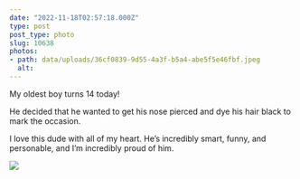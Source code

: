 ```yaml
---
date: "2022-11-18T02:57:18.000Z"
type: post 
post_type: photo
slug: 10638
photos: 
- path: data/uploads/36cf0839-9d55-4a3f-b5a4-abe5f5e46fbf.jpeg
  alt: 
---
```

My oldest boy turns 14 today! 

He decided that he wanted to get his nose pierced and dye his hair black to mark the occasion. 

I love this dude with all of my heart. He’s incredibly smart, funny, and personable, and I’m incredibly proud of him. 


![](https://brandontreb.com/data/uploads/36cf0839-9d55-4a3f-b5a4-abe5f5e46fbf.jpeg)
